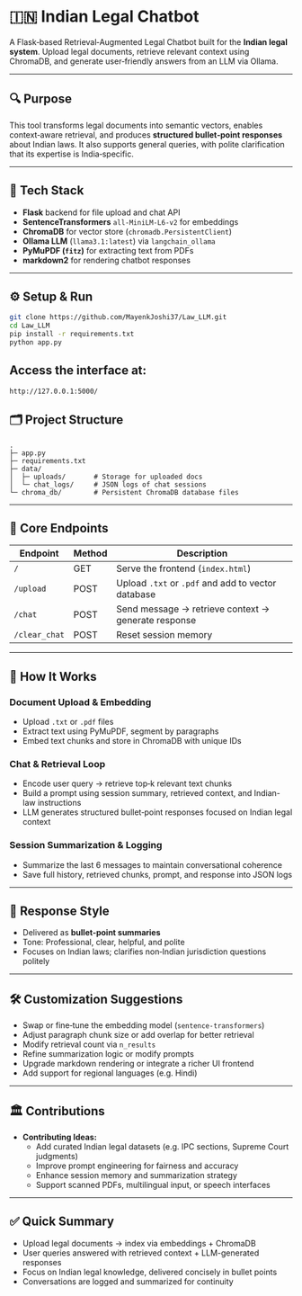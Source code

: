 # 🇮🇳 Indian Legal Chatbot

A Flask‑based Retrieval‑Augmented Legal Chatbot built for the **Indian legal system**. Upload legal documents, retrieve relevant context using ChromaDB, and generate user‑friendly answers from an LLM via Ollama.

---

## 🔍 Purpose

This tool transforms legal documents into semantic vectors, enables context‑aware retrieval, and produces **structured bullet‑point responses** about Indian laws. It also supports general queries, with polite clarification that its expertise is India‑specific.

---

## 🧰 Tech Stack

- **Flask** backend for file upload and chat API  
- **SentenceTransformers** `all‑MiniLM‑L6‑v2` for embeddings  
- **ChromaDB** for vector store (`chromadb.PersistentClient`)  
- **Ollama LLM** (`llama3.1:latest`) via `langchain_ollama`  
- **PyMuPDF (`fitz`)** for extracting text from PDFs  
- **markdown2** for rendering chatbot responses  

---

## ⚙️ Setup & Run

```bash
git clone https://github.com/MayenkJoshi37/Law_LLM.git
cd Law_LLM
pip install -r requirements.txt
python app.py
```

## Access the interface at:
```
http://127.0.0.1:5000/
```

## 🗂️ Project Structure
```
.
├─ app.py
├─ requirements.txt
├─ data/
│  ├─ uploads/       # Storage for uploaded docs
│  └─ chat_logs/     # JSON logs of chat sessions
└─ chroma_db/        # Persistent ChromaDB database files
```

---

## 🚀 Core Endpoints

| Endpoint       | Method | Description                                                  |
|----------------|--------|--------------------------------------------------------------|
| `/`            | GET    | Serve the frontend (`index.html`)                            |
| `/upload`      | POST   | Upload `.txt` or `.pdf` and add to vector database           |
| `/chat`        | POST   | Send message → retrieve context → generate response          |
| `/clear_chat`  | POST   | Reset session memory                                         |

---

## 🧠 How It Works

### Document Upload & Embedding
- Upload `.txt` or `.pdf` files  
- Extract text using PyMuPDF, segment by paragraphs  
- Embed text chunks and store in ChromaDB with unique IDs  

### Chat & Retrieval Loop
- Encode user query → retrieve top‑k relevant text chunks  
- Build a prompt using session summary, retrieved context, and Indian-law instructions  
- LLM generates structured bullet‑point responses focused on Indian legal context  

### Session Summarization & Logging
- Summarize the last 6 messages to maintain conversational coherence  
- Save full history, retrieved chunks, prompt, and response into JSON logs  

---

## 💬 Response Style

- Delivered as **bullet‑point summaries**  
- Tone: Professional, clear, helpful, and polite  
- Focuses on Indian laws; clarifies non‑Indian jurisdiction questions politely  

---

## 🛠️ Customization Suggestions

- Swap or fine‑tune the embedding model (`sentence‑transformers`)  
- Adjust paragraph chunk size or add overlap for better retrieval  
- Modify retrieval count via `n_results`  
- Refine summarization logic or modify prompts  
- Upgrade markdown rendering or integrate a richer UI frontend  
- Add support for regional languages (e.g. Hindi)  

---

## 🏛️ Contributions

- **Contributing Ideas:**
  - Add curated Indian legal datasets (e.g. IPC sections, Supreme Court judgments)  
  - Improve prompt engineering for fairness and accuracy  
  - Enhance session memory and summarization strategy  
  - Support scanned PDFs, multilingual input, or speech interfaces  

---

## ✅ Quick Summary

- Upload legal documents → index via embeddings + ChromaDB  
- User queries answered with retrieved context + LLM-generated responses  
- Focus on Indian legal knowledge, delivered concisely in bullet points  
- Conversations are logged and summarized for continuity  
